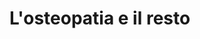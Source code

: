 # L'osteopatia e il resto
 
<!--stackedit_data:
eyJoaXN0b3J5IjpbLTM2MTQ0MDY2LC02Njk5NDU5NTddfQ==
-->